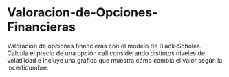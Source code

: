# Valoracion-de-Opciones-Financieras
Valoración de opciones financieras con el modelo de Black-Scholes. Calcula el precio de una opción call considerando distintos niveles de volatilidad e incluye una gráfica que muestra cómo cambia el valor según la incertidumbre.
